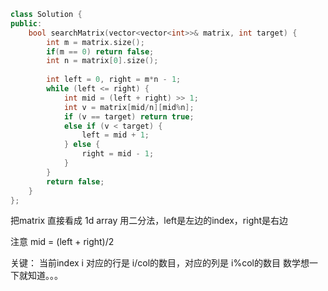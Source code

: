 ```cpp
class Solution {
public:
    bool searchMatrix(vector<vector<int>>& matrix, int target) {
        int m = matrix.size();
        if(m == 0) return false;
        int n = matrix[0].size();
        
        int left = 0, right = m*n - 1;
        while (left <= right) {
            int mid = (left + right) >> 1;
            int v = matrix[mid/n][mid%n];
            if (v == target) return true;
            else if (v < target) {
                left = mid + 1;
            } else {
                right = mid - 1;
            }
        }
        return false;
    }
};
```

把matrix 直接看成 1d array
用二分法，left是左边的index，right是右边

注意 mid = (left + right)/2

关键：
当前index i 对应的行是 i/col的数目，对应的列是 i%col的数目
数学想一下就知道。。。